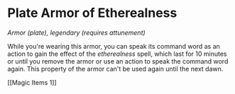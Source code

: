 # Plate Armor of Etherealness

*Armor (plate), legendary (requires attunement)*

While you're wearing this armor, you can speak its command word as an action to gain the effect of the *etherealness* spell, which last for 10 minutes or until you remove the armor or use an action to speak the command word again. This property of the armor can't be used again until the next dawn.


[[Magic Items 1]]
